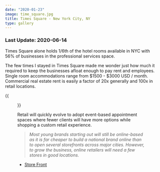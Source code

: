 ```yaml
---
date: "2020-01-23"
image: time_square.jpg
title: Times Square - New York City, NY
type: gallery
---
```


### Last Update: 2020-06-14

Times Square alone holds 1/6th of the hotel rooms available in NYC with 56% of businesses in the professional services space.   
  
The few times I stayed in Times Square made me wonder just how much it required to keep the businesses afloat enough to pay rent and employees. Single room accommodations range from $1500 - $3000 USD / month.  Commercial real estate rent is easily a factor of 20x generally and 100x in retail locations.  


{{<figure src = "http://www.retailprophet.com/wp-content/uploads/2015/02/Future-Store-1024x576.jpg" >}}

  
Retail will quickly evolve to adopt event-based appointment spaces where fewer clients will have more options while shopping a custom retail experience.  

> *Most young brands starting out will still be online-based as it is far cheaper to build a national brand online than to open several storefronts across major cities. However, to grow the business, online retailers will need a few stores in good locations.*   
  
 - [Store Front](https://www.thestorefront.com/mag/whats-in-store-for-the-future-of-retail-physical-storefronts-with-digital-touchpoints/)
 
